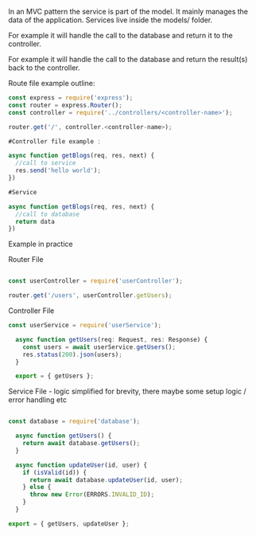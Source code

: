 
In an MVC pattern the service is part of the model.
It mainly manages the data of the application. 
Services live inside the models/ folder.

For example it will handle the call to the database and return it to the controller.

For example it will handle the call to the database and return the result(s) back to the controller. 


Route file example outline:
```javascript
const express = require('express');
const router = express.Router();
const controller = require('../controllers/<controller-name>');

router.get('/', controller.<controller-name>);

#Controller file example :

async function getBlogs(req, res, next) {
  //call to service
  res.send('hello world');
})

#Service

async function getBlogs(req, res, next) {
  //call to database
  return data
})
```

Example in practice

Router File

```javascript

const userController = require('userController');

router.get('/users', userController.getUsers);

```

Controller File

```javascript
const userService = require('userService');

  async function getUsers(req: Request, res: Response) {
    const users = await userService.getUsers();
    res.status(200).json(users);
  }

  export = { getUsers };
```

Service File - logic simplified for brevity, there maybe some setup logic / error handling etc
```javascript

const database = require('database');

  async function getUsers() {
    return await database.getUsers();
  }

  async function updateUser(id, user) {
    if (isValid(id)) {
      return await database.updateUser(id, user);
    } else {
      throw new Error(ERRORS.INVALID_ID);
    }
  }

export = { getUsers, updateUser };
```